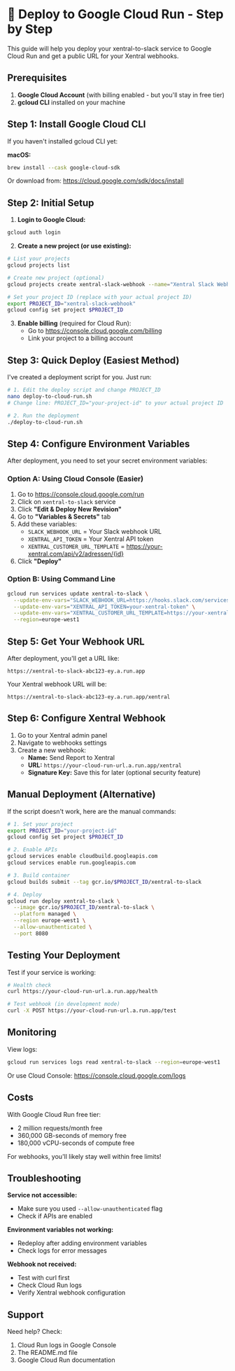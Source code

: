 # 🚀 Deploy to Google Cloud Run - Step by Step

This guide will help you deploy your xentral-to-slack service to Google Cloud Run and get a public URL for your Xentral webhooks.

## Prerequisites

1. **Google Cloud Account** (with billing enabled - but you'll stay in free tier)
2. **gcloud CLI** installed on your machine

## Step 1: Install Google Cloud CLI

If you haven't installed gcloud CLI yet:

**macOS:**
```bash
brew install --cask google-cloud-sdk
```

Or download from: https://cloud.google.com/sdk/docs/install

## Step 2: Initial Setup

1. **Login to Google Cloud:**
```bash
gcloud auth login
```

2. **Create a new project (or use existing):**
```bash
# List your projects
gcloud projects list

# Create new project (optional)
gcloud projects create xentral-slack-webhook --name="Xentral Slack Webhook"

# Set your project ID (replace with your actual project ID)
export PROJECT_ID="xentral-slack-webhook"
gcloud config set project $PROJECT_ID
```

3. **Enable billing** (required for Cloud Run):
   - Go to https://console.cloud.google.com/billing
   - Link your project to a billing account

## Step 3: Quick Deploy (Easiest Method)

I've created a deployment script for you. Just run:

```bash
# 1. Edit the deploy script and change PROJECT_ID
nano deploy-to-cloud-run.sh
# Change line: PROJECT_ID="your-project-id" to your actual project ID

# 2. Run the deployment
./deploy-to-cloud-run.sh
```

## Step 4: Configure Environment Variables

After deployment, you need to set your secret environment variables:

### Option A: Using Cloud Console (Easier)
1. Go to https://console.cloud.google.com/run
2. Click on `xentral-to-slack` service
3. Click **"Edit & Deploy New Revision"**
4. Go to **"Variables & Secrets"** tab
5. Add these variables:
   - `SLACK_WEBHOOK_URL` = Your Slack webhook URL
   - `XENTRAL_API_TOKEN` = Your Xentral API token
   - `XENTRAL_CUSTOMER_URL_TEMPLATE` = https://your-xentral.com/api/v2/adressen/{id}
6. Click **"Deploy"**

### Option B: Using Command Line
```bash
gcloud run services update xentral-to-slack \
  --update-env-vars="SLACK_WEBHOOK_URL=https://hooks.slack.com/services/YOUR/WEBHOOK/URL" \
  --update-env-vars="XENTRAL_API_TOKEN=your-xentral-token" \
  --update-env-vars="XENTRAL_CUSTOMER_URL_TEMPLATE=https://your-xentral.com/api/v2/adressen/{id}" \
  --region=europe-west1
```

## Step 5: Get Your Webhook URL

After deployment, you'll get a URL like:
```
https://xentral-to-slack-abc123-ey.a.run.app
```

Your Xentral webhook URL will be:
```
https://xentral-to-slack-abc123-ey.a.run.app/xentral
```

## Step 6: Configure Xentral Webhook

1. Go to your Xentral admin panel
2. Navigate to webhooks settings
3. Create a new webhook:
   - **Name:** Send Report to Xentral
   - **URL:** `https://your-cloud-run-url.a.run.app/xentral`
   - **Signature Key:** Save this for later (optional security feature)

## Manual Deployment (Alternative)

If the script doesn't work, here are the manual commands:

```bash
# 1. Set your project
export PROJECT_ID="your-project-id"
gcloud config set project $PROJECT_ID

# 2. Enable APIs
gcloud services enable cloudbuild.googleapis.com
gcloud services enable run.googleapis.com

# 3. Build container
gcloud builds submit --tag gcr.io/$PROJECT_ID/xentral-to-slack

# 4. Deploy
gcloud run deploy xentral-to-slack \
  --image gcr.io/$PROJECT_ID/xentral-to-slack \
  --platform managed \
  --region europe-west1 \
  --allow-unauthenticated \
  --port 8080
```

## Testing Your Deployment

Test if your service is working:

```bash
# Health check
curl https://your-cloud-run-url.a.run.app/health

# Test webhook (in development mode)
curl -X POST https://your-cloud-run-url.a.run.app/test
```

## Monitoring

View logs:
```bash
gcloud run services logs read xentral-to-slack --region=europe-west1
```

Or use Cloud Console: https://console.cloud.google.com/logs

## Costs

With Google Cloud Run free tier:
- 2 million requests/month free
- 360,000 GB-seconds of memory free
- 180,000 vCPU-seconds of compute free

For webhooks, you'll likely stay well within free limits!

## Troubleshooting

**Service not accessible:**
- Make sure you used `--allow-unauthenticated` flag
- Check if APIs are enabled

**Environment variables not working:**
- Redeploy after adding environment variables
- Check logs for error messages

**Webhook not received:**
- Test with curl first
- Check Cloud Run logs
- Verify Xentral webhook configuration

## Support

Need help? Check:
1. Cloud Run logs in Google Console
2. The README.md file
3. Google Cloud Run documentation